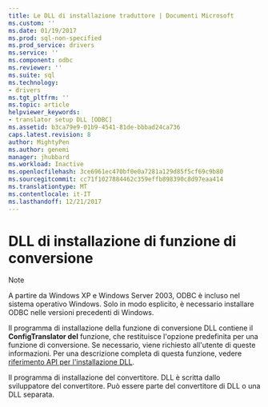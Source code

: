 ```yaml
---
title: Le DLL di installazione traduttore | Documenti Microsoft
ms.custom: ''
ms.date: 01/19/2017
ms.prod: sql-non-specified
ms.prod_service: drivers
ms.service: ''
ms.component: odbc
ms.reviewer: ''
ms.suite: sql
ms.technology:
- drivers
ms.tgt_pltfrm: ''
ms.topic: article
helpviewer_keywords:
- translator setup DLL [ODBC]
ms.assetid: b3ca79e9-01b9-4541-81de-bbbad24ca736
caps.latest.revision: 8
author: MightyPen
ms.author: genemi
manager: jhubbard
ms.workload: Inactive
ms.openlocfilehash: 3ce6961ec470bf0e0a7281a129d85f5cf69c9b80
ms.sourcegitcommit: cc71f1027884462c359effb898390c8d97eaa414
ms.translationtype: MT
ms.contentlocale: it-IT
ms.lasthandoff: 12/21/2017
---
```

# <a name="translator-setup-dlls"></a>DLL di installazione di funzione di conversione
> [!NOTE]  
>  A partire da Windows XP e Windows Server 2003, ODBC è incluso nel sistema operativo Windows. Solo in modo esplicito, è necessario installare ODBC nelle versioni precedenti di Windows.  
  
 Il programma di installazione della funzione di conversione DLL contiene il **ConfigTranslator del** funzione, che restituisce l'opzione predefinita per una funzione di conversione. Se necessario, viene richiesto all'utente di queste informazioni. Per una descrizione completa di questa funzione, vedere [riferimento API per l'installazione DLL](../../../odbc/reference/syntax/setup-dll-api-reference.md).  
  
 Il programma di installazione del convertitore. DLL è scritta dallo sviluppatore del convertitore. Può essere parte del convertitore di DLL o una DLL separata.
